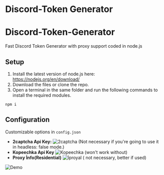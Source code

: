 # Discord-Token Generator 

# Discord-Token-Generator

Fast Discord Token Generator with proxy support coded in node.js

## Setup
1. Install the latest version of node.js here: https://nodejs.org/en/download/
2. Download the files or clone the repo.
3. Open a terminal in the same folder and run the following commands to install the required modules.

```
npm i 
```

## Configuration
Customizable options in `config.json`



* **2captcha Api Key:**  ![2captcha](https://2captcha.com/) (Not necessary if you're going to use it in headless: false mode.)
* **Kopeechka Api Key**  ![Kopeechka](https://kopeechka.store/) (won't work without)
* **Proxy İnfo(Residential)**  ![İproyal](https://iproyal.com/) ( not necessary, better if used)
  


![Demo](https://media.discordapp.net/attachments/173539009291616256/1141653174072115334/image.png?width=1440&height=315)
